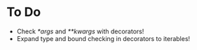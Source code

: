 # To Do
* Check _*args_ and _**kwargs_ with decorators!
* Expand type and bound checking in decorators to iterables!
